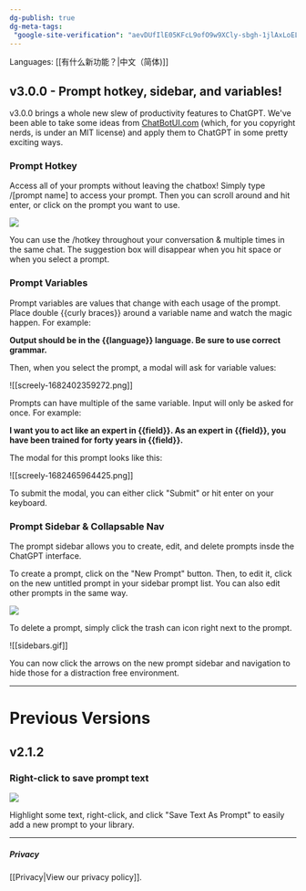 ```yaml
---
dg-publish: true
dg-meta-tags: 
 "google-site-verification": "aevDUfIlE05KFcL9ofO9w9XCly-sbgh-1jlAxLoEL_8"
---
```


Languages: 
 [[有什么新功能？|中文（简体)]] 

## v3.0.0 - Prompt hotkey, sidebar, and variables!

v3.0.0 brings a whole new slew of productivity features to ChatGPT. We've been able to take some ideas from [ChatBotUI.com](https://ChatBotUI.com) (which, for you copyright nerds, is under an MIT license) and apply them to ChatGPT in some pretty exciting ways. 

### Prompt Hotkey
Access all of your prompts without leaving the chatbox! Simply type /\[prompt name\] to access your prompt. Then you can scroll around and hit enter, or click on the prompt you want to use. 

<img src="https://github.com/benf2004/ChatGPT-Prompt-Genius/raw/master/public/images/demo3.webp"> 

You can use the /hotkey throughout your conversation & multiple times in the same chat. The suggestion box will disappear when you hit space or when you select a prompt. 

### Prompt Variables
Prompt variables are values that change with each usage of the prompt. Place double \{\{curly braces\}\} around a variable name and watch the magic happen.  For example:

**Output should be in the \{\{language\}\} language. Be sure to use correct grammar.**

Then, when you select the prompt, a modal will ask for variable values: 

![[screely-1682402359272.png]]

Prompts can have multiple of the same variable. Input will only be asked for once. For example:

**I want you to act like an expert in \{\{field\}\}. As an expert in \{\{field\}\}, you have been trained for forty years in \{\{field\}\}.**

The modal for this prompt looks like this: 

![[screely-1682465964425.png]]

To submit the modal, you can either click "Submit" or hit enter on your keyboard. 

### Prompt Sidebar & Collapsable Nav
The prompt sidebar allows you to create, edit, and delete prompts insde the ChatGPT interface. 

To create a prompt, click on the "New Prompt" button. Then, to edit it, click on the new untitled prompt in your sidebar prompt list. You can also edit other prompts in the same way.

<img src="https://github.com/benf2004/ChatGPT-Prompt-Genius/raw/master/public/images/newpromptdemo.webp">

To delete a prompt, simply click the trash can icon right next to the prompt. 

![[sidebars.gif]]

You can now click the arrows on the new prompt sidebar and navigation to hide those for a distraction free environment. 

---
# Previous Versions
## v2.1.2
### Right-click to save prompt text

<img src="https://github.com/benf2004/ChatGPT-Prompt-Genius/raw/master/public/images/RightClickSave.webp">

Highlight some text, right-click, and click "Save Text As Prompt" to easily add a new prompt to your library. 

---
##### Privacy
[[Privacy|View our privacy policy]].
